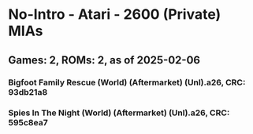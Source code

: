 # No-Intro - Atari - 2600 (Private) MIAs
## Games: 2, ROMs: 2, as of 2025-02-06
### Bigfoot Family Rescue (World) (Aftermarket) (Unl).a26, CRC: 93db21a8
### Spies In The Night (World) (Aftermarket) (Unl).a26, CRC: 595c8ea7
